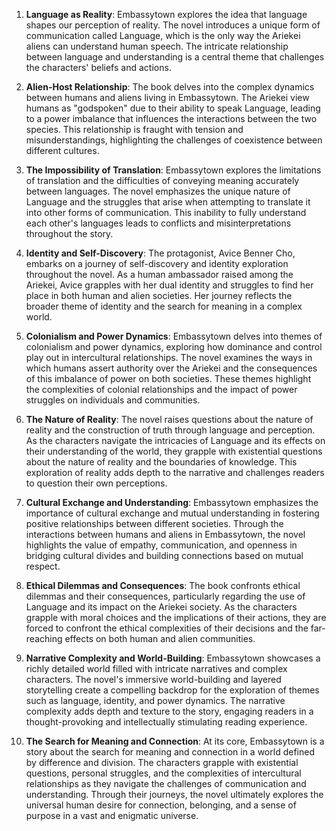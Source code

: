 1. **Language as Reality**: Embassytown explores the idea that language shapes our perception of reality. The novel introduces a unique form of communication called Language, which is the only way the Ariekei aliens can understand human speech. The intricate relationship between language and understanding is a central theme that challenges the characters' beliefs and actions.

2. **Alien-Host Relationship**: The book delves into the complex dynamics between humans and aliens living in Embassytown. The Ariekei view humans as "godspoken" due to their ability to speak Language, leading to a power imbalance that influences the interactions between the two species. This relationship is fraught with tension and misunderstandings, highlighting the challenges of coexistence between different cultures.

3. **The Impossibility of Translation**: Embassytown explores the limitations of translation and the difficulties of conveying meaning accurately between languages. The novel emphasizes the unique nature of Language and the struggles that arise when attempting to translate it into other forms of communication. This inability to fully understand each other's languages leads to conflicts and misinterpretations throughout the story.

4. **Identity and Self-Discovery**: The protagonist, Avice Benner Cho, embarks on a journey of self-discovery and identity exploration throughout the novel. As a human ambassador raised among the Ariekei, Avice grapples with her dual identity and struggles to find her place in both human and alien societies. Her journey reflects the broader theme of identity and the search for meaning in a complex world.

5. **Colonialism and Power Dynamics**: Embassytown delves into themes of colonialism and power dynamics, exploring how dominance and control play out in intercultural relationships. The novel examines the ways in which humans assert authority over the Ariekei and the consequences of this imbalance of power on both societies. These themes highlight the complexities of colonial relationships and the impact of power struggles on individuals and communities.

6. **The Nature of Reality**: The novel raises questions about the nature of reality and the construction of truth through language and perception. As the characters navigate the intricacies of Language and its effects on their understanding of the world, they grapple with existential questions about the nature of reality and the boundaries of knowledge. This exploration of reality adds depth to the narrative and challenges readers to question their own perceptions.

7. **Cultural Exchange and Understanding**: Embassytown emphasizes the importance of cultural exchange and mutual understanding in fostering positive relationships between different societies. Through the interactions between humans and aliens in Embassytown, the novel highlights the value of empathy, communication, and openness in bridging cultural divides and building connections based on mutual respect.

8. **Ethical Dilemmas and Consequences**: The book confronts ethical dilemmas and their consequences, particularly regarding the use of Language and its impact on the Ariekei society. As the characters grapple with moral choices and the implications of their actions, they are forced to confront the ethical complexities of their decisions and the far-reaching effects on both human and alien communities.

9. **Narrative Complexity and World-Building**: Embassytown showcases a richly detailed world filled with intricate narratives and complex characters. The novel's immersive world-building and layered storytelling create a compelling backdrop for the exploration of themes such as language, identity, and power dynamics. The narrative complexity adds depth and texture to the story, engaging readers in a thought-provoking and intellectually stimulating reading experience.

10. **The Search for Meaning and Connection**: At its core, Embassytown is a story about the search for meaning and connection in a world defined by difference and division. The characters grapple with existential questions, personal struggles, and the complexities of intercultural relationships as they navigate the challenges of communication and understanding. Through their journeys, the novel ultimately explores the universal human desire for connection, belonging, and a sense of purpose in a vast and enigmatic universe.